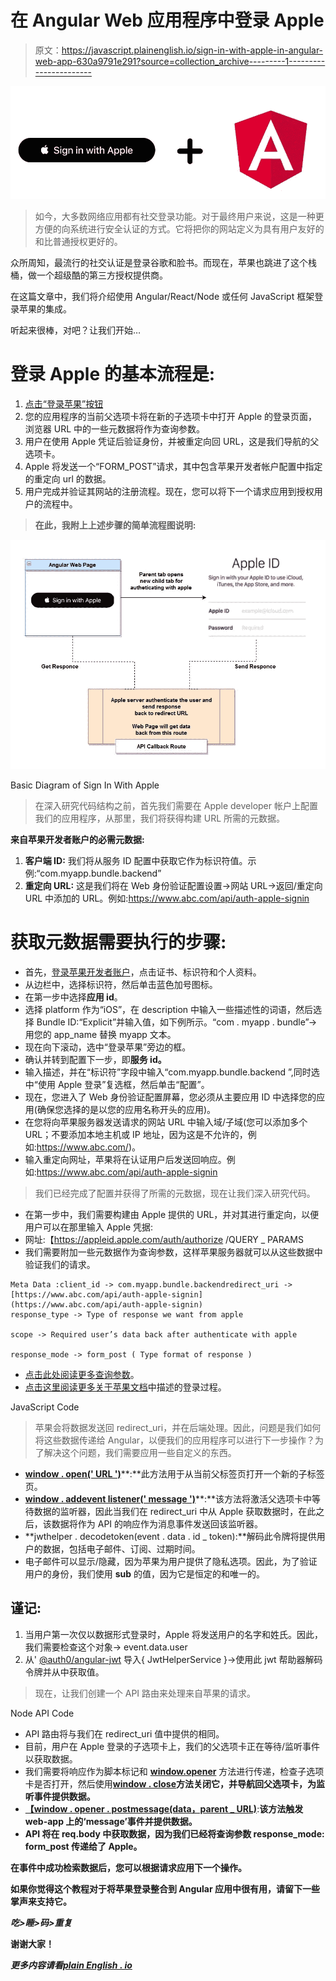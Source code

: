 # 在 Angular Web 应用程序中登录 Apple

> 原文：<https://javascript.plainenglish.io/sign-in-with-apple-in-angular-web-app-630a9791e291?source=collection_archive---------1----------------------->

![](img/eb8827a4355145b699a4c9c3658ea82b.png)

> 如今，大多数网络应用都有社交登录功能。对于最终用户来说，这是一种更方便的向系统进行安全认证的方式。它将把你的网站定义为具有用户友好的和比普通授权更好的。

众所周知，最流行的社交认证是登录谷歌和脸书。而现在，苹果也跳进了这个栈桶，做一个超级酷的第三方授权提供商。

在这篇文章中，我们将介绍使用 Angular/React/Node 或任何 JavaScript 框架登录苹果的集成。

听起来很棒，对吧？让我们开始…

# 登录 Apple 的基本流程是:

1.  [点击“登录苹果”按钮](https://appleid.apple.com/signinwithapple/button)
2.  您的应用程序的当前父选项卡将在新的子选项卡中打开 Apple 的登录页面，浏览器 URL 中的一些元数据将作为查询参数。
3.  用户在使用 Apple 凭证后验证身份，并被重定向回 URL，这是我们导航的父选项卡。
4.  Apple 将发送一个“FORM_POST”请求，其中包含苹果开发者帐户配置中指定的重定向 url 的数据。
5.  用户完成并验证其网站的注册流程。现在，您可以将下一个请求应用到授权用户的流程中。

> **在此，我附上上述步骤的简单流程图说明:**

![](img/7fd60c571f11a0d8f75a9d470c891adb.png)

Basic Diagram of Sign In With Apple

> 在深入研究代码结构之前，首先我们需要在 Apple developer 帐户上配置我们的应用程序，从那里，我们将获得构建 URL 所需的元数据。

**来自苹果开发者账户的必需元数据:**

1.  **客户端 ID:** 我们将从服务 ID 配置中获取它作为标识符值。示例:“com.myapp.bundle.backend”
2.  **重定向 URL:** 这是我们将在 Web 身份验证配置设置→网站 URL→返回/重定向 URL 中添加的 URL。例如:https://www.abc.com/api/auth-apple-signin

# **获取元数据需要执行的步骤:**

*   首先，[登录苹果开发者账户](https://www.google.co.in/url?sa=t&rct=j&q=&esrc=s&source=web&cd=&cad=rja&uact=8&ved=2ahUKEwigkYn26LzwAhXFX3wKHcgUA3EQFjAAegQIAxAE&url=https%3A%2F%2Fdeveloper.apple.com%2F&usg=AOvVaw1qN8yLk7zDjnuzW8OlcbLm)，点击证书、标识符和个人资料。
*   从边栏中，选择标识符，然后单击蓝色加号图标。
*   在第一步中选择**应用 id**。
*   选择 platform 作为“iOS”，在 description 中输入一些描述性的词语，然后选择 Bundle ID:“Explicit”并输入值，如下例所示。“com . myapp . bundle”→用您的 app_name 替换 myapp 文本。
*   现在向下滚动，选中“登录苹果”旁边的框。
*   确认并转到配置下一步，即**服务 id。**
*   输入描述，并在“标识符”字段中输入“com.myapp.bundle.backend ”,同时选中“使用 Apple 登录”复选框，然后单击“配置”。
*   现在，您进入了 Web 身份验证配置屏幕，您必须从主要应用 ID 中选择您的应用(确保您选择的是以您的应用名称开头的应用)。
*   在您将向苹果服务器发送请求的网站 URL 中输入域/子域(您可以添加多个 URL；不要添加本地主机或 IP 地址，因为这是不允许的，例如:https://www.abc.com/)。
*   输入重定向网址，苹果将在认证用户后发送回响应。例如:https://www.abc.com/api/auth-apple-signin

> 我们已经完成了配置并获得了所需的元数据，现在让我们深入研究代码。

*   在第一步中，我们需要构建由 Apple 提供的 URL，并对其进行重定向，以便用户可以在那里输入 Apple 凭据:
*   网址:【https://appleid.apple.com/auth/authorize /QUERY _ PARAMS
*   我们需要附加一些元数据作为查询参数，这样苹果服务器就可以从这些数据中验证我们的请求。

```
Meta Data :client_id -> com.myapp.bundle.backendredirect_uri -> [https://www.abc.com/api/auth-apple-signin](https://www.abc.com/api/auth-apple-signin) 
response_type -> Type of response we want from apple

scope -> Required user’s data back after authenticate with apple

response_mode -> form_post ( Type format of response )
```

*   [点击此处阅读更多查询参数](https://developer.apple.com/documentation/sign_in_with_apple/sign_in_with_apple_js/incorporating_sign_in_with_apple_into_other_platforms#3332113)。
*   [点击这里阅读更多关于苹果文档](https://developer.apple.com/documentation/sign_in_with_apple/sign_in_with_apple_js/incorporating_sign_in_with_apple_into_other_platforms)中描述的登录过程。

JavaScript Code

> 苹果会将数据发送回 redirect_uri，并在后端处理。因此，问题是我们如何将这些数据传递给 Angular，以便我们的应用程序可以进行下一步操作？为了解决这个问题，我们需要应用一些自定义的东西。

*   [**window . open(' URL ')**](https://developer.mozilla.org/en-US/docs/Web/API/Window/open)**:**此方法用于从当前父标签页打开一个新的子标签页。
*   [**window . addevent listener(' message ')**](https://developer.mozilla.org/en-US/docs/Web/API/EventTarget/addEventListener)**:**该方法将激活父选项卡中等待数据的监听器，因此当我们在 redirect_uri 中从 Apple 获取数据时，在此之后，该数据将作为 API 的响应作为消息事件发送回该监听器。
*   **jwthelper . decodetoken(event . data . id _ token):**解码此令牌将提供用户的数据，包括电子邮件、订阅、过期时间。
*   电子邮件可以显示/隐藏，因为苹果为用户提供了隐私选项。因此，为了验证用户的身份，我们使用 **sub** 的值，因为它是恒定的和唯一的。

## **谨记:**

1.  当用户第一次仅以数据形式登录时，Apple 将发送用户的名字和姓氏。因此，我们需要检查这个对象→ event.data.user
2.  从' [@auth0/angular-jwt](http://twitter.com/auth0/angular-jwt) 导入{ JwtHelperService }→使用此 jwt 帮助器解码令牌并从中获取值。

> 现在，让我们创建一个 API 路由来处理来自苹果的请求。

Node API Code

*   API 路由将与我们在 redirect_uri 值中提供的相同。
*   目前，用户在 Apple 登录的子选项卡上，我们的父选项卡正在等待/监听事件以获取数据。
*   我们需要将响应作为脚本标记和 [**window.opener**](https://developer.mozilla.org/en-US/docs/Web/API/Window/opener) 方法进行传递，检查子选项卡是否打开，然后使用[**window . close**](https://developer.mozilla.org/en-US/docs/Web/API/Window/close)**方法关闭它，并导航回父选项卡，为监听事件提供数据。**
*   **[**【window . opener . postmessage(data，parent _ URL)**](https://developer.mozilla.org/en-US/docs/Web/API/Window/postMessage)**:**该方法触发 web-app 上的‘message’事件并提供数据。**
*   **API 将在 req.body 中获取数据，因为我们已经将查询参数 response_mode: form_post 传递给了 Apple。**

**在事件中成功检索数据后，您可以根据请求应用下一个操作。**

**如果你觉得这个教程对于将苹果登录整合到 Angular 应用中很有用，请留下一些掌声来支持它。**

***吃>睡>码>重复***

**谢谢大家！**

***更多内容请看*[*plain English . io*](http://plainenglish.io/)**